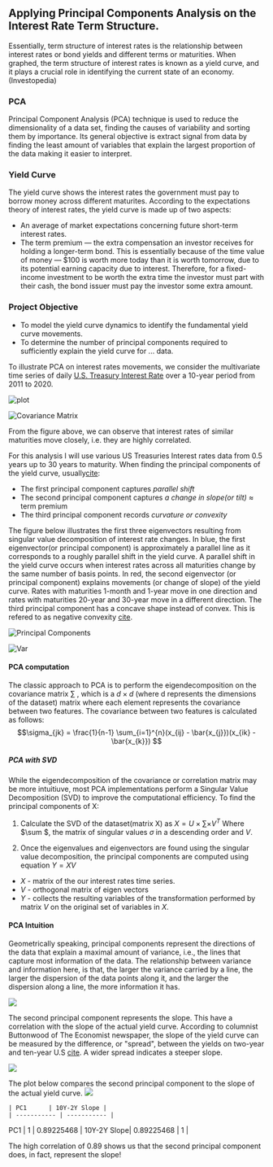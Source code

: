 ##  Applying Principal Components Analysis on the Interest Rate Term Structure.

Essentially, term structure of interest rates is the relationship between interest rates or bond yields and different terms or maturities. When graphed, the term structure of interest rates is known as a yield curve, and it plays a crucial role in identifying the current state of an economy. (Investopedia)


### PCA

Principal Component Analysis (PCA) technique is used to reduce the dimensionality of a data set, finding the causes of variability and sorting them by importance. Its general objective is extract signal from data by finding the least amount of variables that explain the largest proportion of the data making it easier to interpret.


### Yield Curve

The yield curve shows the interest rates the government must pay to borrow money across different maturites.
According to the expectations theory of interest rates, the yield curve is made up of two aspects:
- An average of market expectations concerning future short-term interest rates.
- The term premium — the extra compensation an investor receives for holding a
longer-term bond. This is essentially because of the time value of money — $100 is worth more today than it is worth tomorrow, due to its potential earning capacity due to interest. Therefore, for a fixed-income investment to be worth the extra time the investor must part with their cash, the bond issuer must pay the investor some extra amount.


### Project Objective

- To model the yield curve dynamics to identify the fundamental yield curve movements. 
- To determine the number of principal components required to sufficiently explain the yield curve for ...  data.

To illustrate PCA on interest rates movements, we consider the multivariate time series of daily [U.S. Treasury Interest Rate](https://home.treasury.gov/policy-issues/financing-the-government/interest-rate-statistics?data=yield) over a 10-year period from 2011 to 2020.

![plot](yield_curve.png)

![Covariance Matrix](correlation.png)

From the figure above, we can observe that interest rates of similar maturities move closely, i.e. they are highly correlated. 

For this analysis I will use various US Treasuries Interest rates data from 0.5 years up to 30 years to maturity. When finding the principal components of the yield curve, usually[cite](https://www.amazon.ca/Options-Futures-Other-Derivatives-9th/dp/0133456315):
- The first principal component captures *parallel shift* 
- The second principal component captures *a change in slope(or tilt)* $\approx$ term premium
- The third principal component records *curvature or convexity*

The figure below illustrates the first three eigenvectors resulting from singular value decomposition of interest rate changes. In blue, the first eigenvector(or principal component) is approximately a parallel line as it corresponds to a roughly parallel shift in the yield curve. A parallel shift in the yield curve occurs when interest rates across all maturities change by the same number of basis points. In red, the second eigenvector (or principal component) explains movements (or change of slope) of the yield curve. Rates with maturities 1-month and 1-year move in one direction and rates with maturities 20-year and 30-year move in a different direction. The third principal component has a concave shape instead of convex. This is refered to as negative convexity [cite](https://www.investopedia.com/terms/n/negative_convexity.asp#:~:text=What%20Is%20Negative%20Convexity%3F,with%20respect%20to%20its%20yield.).

![Principal Components](pcs.png)

![Var](var1.png) 





#### PCA computation

The classic approach to PCA is to perform the eigendecomposition on the covariance matrix $\sum$ , which is a $d \times d$ (where d represents the dimensions of the dataset) matrix where each element represents the covariance between two features. The covariance between two features is calculated as follows:
$$\sigma_{jk} = \frac{1}{n-1} \sum_{i=1}^{n}(x_{ij} - \bar{x_{j}})(x_{ik} - \bar{x_{k}}) $$



##### PCA with SVD
While the eigendecomposition of the covariance or correlation matrix may be more intuitiuve, most PCA implementations perform a Singular Value Decomposition (SVD) to improve the computational efficiency.
To find the principal components of X:
1. Calculate the SVD of the dataset(matrix X) as $X = U \times \sum \times V^{T}$
Where $\sum $, the matrix of singular values $\sigma$ in a descending order and $V$. 

2. Once the eigenvalues and eigenvectors are found using the singular value decomposition, the principal components are computed using equation 
$Y = XV$
- $X$ - matrix of the our interest rates time series.
- $V$ - orthogonal matrix of eigen vectors
- $Y$ - collects the resulting variables of the transformation performed by matrix $V$ on the original set of variables in $X$.


#### PCA Intuition

Geometrically speaking, principal components represent the directions of the data that explain a maximal amount of variance, i.e., the lines that capture most information of the data. The relationship between variance and information here, is that, the larger the variance carried by a line, the larger the dispersion of the data points along it, and the larger the dispersion along a line, the more information it has.![]()


![](pc1.png)

The second principal component represents the slope. This have a correlation with the slope of the actual yield curve. According to columnist Buttonwood of The Economist newspaper, the slope of the yield curve can be measured by the difference, or "spread", between the yields on two-year and ten-year U.S [cite](https://en.wikipedia.org/wiki/Yield_curve). A wider spread indicates a steeper slope.

![](pc2.png)

The plot below compares the second principal component to the slope of the actual yield curve.
![](pc2_slope.png)

    | PC1      | 10Y-2Y Slope |
    | ----------- | ----------- |
PC1 | 1      | 0.89225468       |
10Y-2Y Slope| 0.89225468   | 1        |

The high correlation of 0.89 shows us that the second principal component does, in fact, represent the slope!


